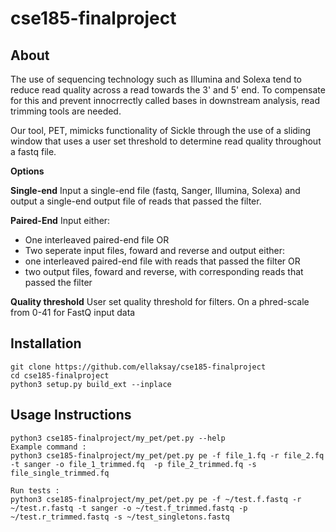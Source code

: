 # cse185-finalproject


## About

The use of sequencing technology such as Illumina and Solexa tend to reduce read quality across a read towards the 3' and 5' end. To compensate for this and prevent innocrrectly called bases in downstream analysis, read trimming tools are needed. 

Our tool, PET, mimicks functionality of Sickle through the use of a sliding window that uses a user set threshold to determine read quality throughout a fastq file. 

**Options**

**Single-end**
Input a single-end file (fastq, Sanger, Illumina, Solexa) and output a single-end output file of reads that passed the filter.

**Paired-End**
Input either:
- One interleaved paired-end file OR
- Two seperate input files, foward and reverse
and output either:
- one interleaved paired-end file with reads that passed the filter OR
- two output files, foward and reverse, with corresponding reads that passed the filter

**Quality threshold**
User set quality threshold for filters. On a phred-scale from 0-41 for FastQ input data

## Installation
```
git clone https://github.com/ellaksay/cse185-finalproject
cd cse185-finalproject
python3 setup.py build_ext --inplace
```
## Usage Instructions
```
python3 cse185-finalproject/my_pet/pet.py --help
Example command :
python3 cse185-finalproject/my_pet/pet.py pe -f file_1.fq -r file_2.fq -t sanger -o file_1_trimmed.fq  -p file_2_trimmed.fq -s file_single_trimmed.fq

Run tests : 
python3 cse185-finalproject/my_pet/pet.py pe -f ~/test.f.fastq -r ~/test.r.fastq -t sanger -o ~/test.f_trimmed.fastq -p ~/test.r_trimmed.fastq -s ~/test_singletons.fastq
```
